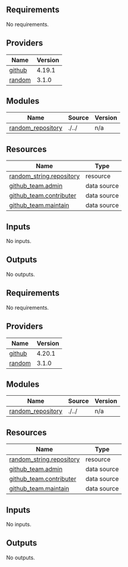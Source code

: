 ## Requirements

No requirements.

## Providers

| Name | Version |
|------|---------|
| <a name="provider_github"></a> [github](#provider\_github) | 4.19.1 |
| <a name="provider_random"></a> [random](#provider\_random) | 3.1.0 |

## Modules

| Name | Source | Version |
|------|--------|---------|
| <a name="module_random_repository"></a> [random\_repository](#module\_random\_repository) | ./../ | n/a |

## Resources

| Name | Type |
|------|------|
| [random_string.repository](https://registry.terraform.io/providers/hashicorp/random/latest/docs/resources/string) | resource |
| [github_team.admin](https://registry.terraform.io/providers/integrations/github/latest/docs/data-sources/team) | data source |
| [github_team.contributer](https://registry.terraform.io/providers/integrations/github/latest/docs/data-sources/team) | data source |
| [github_team.maintain](https://registry.terraform.io/providers/integrations/github/latest/docs/data-sources/team) | data source |

## Inputs

No inputs.

## Outputs

No outputs.
<!-- BEGINNING OF PRE-COMMIT-TERRAFORM DOCS HOOK -->
## Requirements

No requirements.

## Providers

| Name | Version |
|------|---------|
| <a name="provider_github"></a> [github](#provider\_github) | 4.20.1 |
| <a name="provider_random"></a> [random](#provider\_random) | 3.1.0 |

## Modules

| Name | Source | Version |
|------|--------|---------|
| <a name="module_random_repository"></a> [random\_repository](#module\_random\_repository) | ./../ | n/a |

## Resources

| Name | Type |
|------|------|
| [random_string.repository](https://registry.terraform.io/providers/hashicorp/random/latest/docs/resources/string) | resource |
| [github_team.admin](https://registry.terraform.io/providers/integrations/github/latest/docs/data-sources/team) | data source |
| [github_team.contributer](https://registry.terraform.io/providers/integrations/github/latest/docs/data-sources/team) | data source |
| [github_team.maintain](https://registry.terraform.io/providers/integrations/github/latest/docs/data-sources/team) | data source |

## Inputs

No inputs.

## Outputs

No outputs.
<!-- END OF PRE-COMMIT-TERRAFORM DOCS HOOK -->
